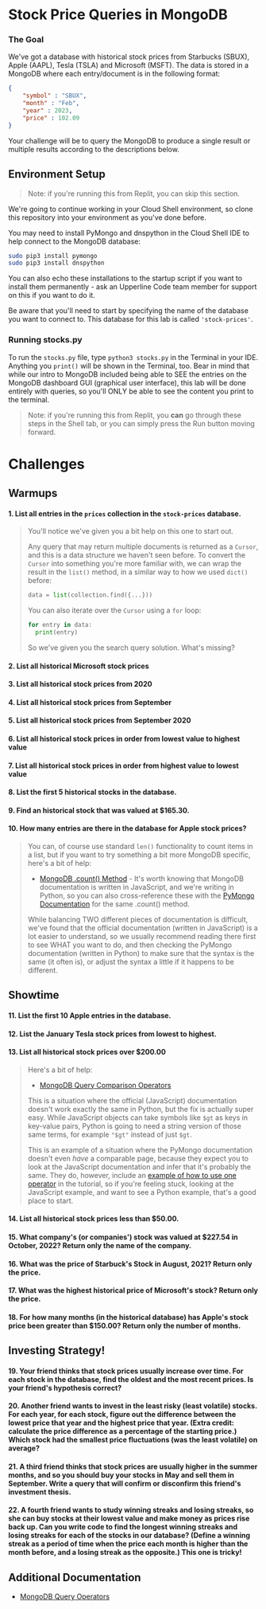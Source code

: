 # Stock Price Queries in MongoDB

### The Goal

We've got a database with historical stock prices from Starbucks (SBUX), Apple (AAPL), Tesla (TSLA) and Microsoft (MSFT). The data is stored in a MongoDB where each entry/document is in the following format:

```json
{
	"symbol" : "SBUX",
	"month" : "Feb",
	"year" : 2023,
	"price" : 102.09
}

```

Your challenge will be to query the MongoDB to produce a single result or multiple results according to the descriptions below.

## Environment Setup

> Note: if you're running this from Replit, you can skip this section.

We're going to continue working in your Cloud Shell environment, so clone this repository into your environment as you've done before.

You may need to install PyMongo and dnspython in the Cloud Shell IDE to help connect to the MongoDB database:

```bash
sudo pip3 install pymongo
sudo pip3 install dnspython
```

You can also echo these installations to the startup script if you want to install them permanently - ask an Upperline Code team member for support on this if you want to do it. 

Be aware that you'll need to start by specifying the name of the database you want to connect to. This database for this lab is called `'stock-prices'`. 

### Running stocks.py

To run the `stocks.py` file, type `python3 stocks.py` in the Terminal in your IDE. Anything you `print()` will be shown in the Terminal, too. Bear in mind that while our intro to MongoDB included being able to SEE the entries on the MongoDB dashboard GUI (graphical user interface), this lab will be done entirely with queries, so you'll ONLY be able to see the content you print to the terminal. 

> Note: if you're running this from Replit, you **can** go through these steps in the Shell tab, or you can simply press the Run button moving forward.

# Challenges

## Warmups

#### 1. List all entries in the `prices` collection in the `stock-prices` database.

> You'll notice we've given you a bit help on this one to start out.
> 
> Any query that may return multiple documents is returned as a `Cursor`, and this is a data structure we haven't seen before. To convert the `Cursor` into something you're more familiar with, we can wrap the result in the `list()` method, in a similar way to how we used `dict()` before:
>
> ```python
> data = list(collection.find({...}))
> ```
>
> You can also iterate over the `Cursor` using a `for` loop:
>
> ```python
> for entry in data:
> 	print(entry)
> ```
> 
> So we've given you the search query solution. What's missing?

#### 2. List all historical Microsoft stock prices

#### 3. List all historical stock prices from 2020

#### 4. List all historical stock prices from September

#### 5. List all historical stock prices from September 2020

#### 6. List all historical stock prices in order from lowest value to highest value

#### 7. List all historical stock prices in order from highest value to lowest value

#### 8. List the first 5 historical stocks in the database.

#### 9. Find an historical stock that was valued at $165.30.

#### 10. How many entries are there in the database for Apple stock prices?

> You can, of course use standard `len()` functionality to count items in a list, but if you want to try something a bit more MongoDB specific, here's a bit of help:
>
> - [MongoDB .count() Method](https://docs.mongodb.com/manual/reference/method/db.collection.count/) - It's worth knowing that MongoDB documentation is written in JavaScript, and we're writing in Python, so you can also cross-reference these with the [PyMongo Documentation](https://pymongo.readthedocs.io/en/stable/api/pymongo/cursor.html#pymongo.cursor.Cursor.count) for the same .count() method. 
>
> While balancing TWO different pieces of documentation is difficult, we've found that the official documentation (written in JavaScript) is a lot easier to understand, so we usually recommend reading there first to see WHAT you want to do, and then checking the PyMongo documentation (written in Python) to make sure that the syntax is the same (it often is), or adjust the syntax a little if it happens to be different. 

## Showtime

#### 11. List the first 10 Apple entries in the database.

#### 12. List the January Tesla stock prices from lowest to highest.

#### 13. List all historical stock prices over $200.00

> Here's a bit of help:
> 
> - [MongoDB Query Comparison Operators](https://docs.mongodb.com/manual/reference/operator/query-comparison/)
>
> This is a situation where the official (JavaScript) documentation doesn't work exactly the same in Python, but the fix is actually super easy. While JavaScript objects can take symbols like `$gt` as keys in key-value pairs, Python is going to need a string version of those same terms, for example `"$gt"` instead of just `$gt`. 
> 
> This is an example of a situation where the PyMongo documentation doesn't even *have* a comparable page, because they expect you to look at the JavaScript documentation and infer that it's probably the same. They do, however, include an [example of how to use one operator](https://pymongo.readthedocs.io/en/stable/tutorial.html?highlight=query#range-queries) in the tutorial, so if you're feeling stuck, looking at the JavaScript example, and want to see a Python example, that's a good place to start. 

#### 14. List all historical stock prices less than $50.00.

#### 15. What company's (or companies') stock was valued at $227.54 in October, 2022? Return only the name of the company.

#### 16. What was the price of Starbuck's Stock in August, 2021? Return only the price.

#### 17. What was the highest historical price of Microsoft's stock? Return only the price.

#### 18. For how many months (in the historical database) has Apple's stock price been greater than $150.00? Return only the number of months.

## Investing Strategy!

#### 19. Your friend thinks that stock prices usually increase over time.  For each stock in the database, find the oldest and the most recent prices. Is your friend's hypothesis correct?

#### 20. Another friend wants to invest in the least risky (least volatile) stocks. For each year, for each stock, figure out the difference between the lowest price that year and the highest price that year.  (Extra credit: calculate the price difference as a percentage of the starting price.)  Which stock had the smallest price fluctuations (was the least volatile) on average?

#### 21. A third friend thinks that stock prices are usually higher in the summer months, and so you should buy your stocks in May and sell them in September.  Write a query that will confirm or disconfirm this friend's investment thesis.

#### 22. A fourth friend wants to study winning streaks and losing streaks, so she can buy stocks at their lowest value and make money as prices rise back up. Can you write code to find the longest winning streaks and losing streaks for each of the stocks in our database?  (Define a winning streak as a period of time when the price each month is higher than the month before, and a losing streak as the opposite.)  This one is tricky!

## Additional Documentation

- [MongoDB Query Operators](https://docs.mongodb.com/manual/reference/operator/query/)
